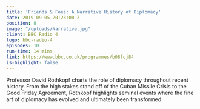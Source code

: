 ```yaml
---
title: 'Friends & Foes: A Narrative History of Diplomacy'
date: 2019-09-05 20:23:00 Z
position: 8
image: "/uploads/Narrative.jpg"
client: BBC Radio 4
logo: bbc-radio-4
episodes: 10
run-time: 14 mins
link: https://www.bbc.co.uk/programmes/b08fcj84
is-highlight: false
---
```


Professor David Rothkopf charts the role of diplomacy throughout recent history. From the high stakes stand off of the Cuban Missile Crisis to the Good Friday Agreement, Rothkopf highlights seminal events where the fine art of diplomacy has evolved and ultimately been transformed.